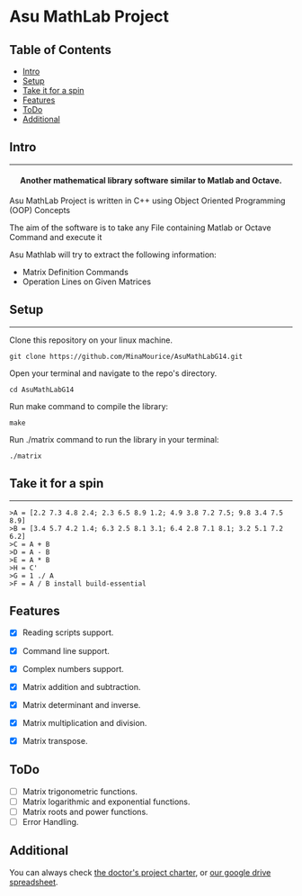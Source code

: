 Asu MathLab Project
====================
## Table of Contents
- [Intro](#intro)
- [Setup](#setup)
- [Take it for a spin](#take-it-for-a-spin)
- [Features](#features)
- [ToDo](#todo)
- [Additional](#additional)

## Intro
------
<h4 align="center">Another mathematical library software similar to Matlab and Octave.</h4>
Asu MathLab Project is written in C++ using Object Oriented Programming (OOP) Concepts

The aim of the software is to
take any File containing Matlab or Octave Command and execute it

Asu Mathlab will try to extract the following information:

-  Matrix Definition Commands
-  Operation Lines on Given Matrices

## Setup
---------
Clone this repository on your linux machine.

    git clone https://github.com/MinaMourice/AsuMathLabG14.git
Open your terminal and navigate to the repo's directory.

    cd AsuMathLabG14
Run make command to compile the library:    
    
    make
    
Run ./matrix command to run the library in your terminal:

    ./matrix
    
    
## Take it for a spin
------------------
    >A = [2.2 7.3 4.8 2.4; 2.3 6.5 8.9 1.2; 4.9 3.8 7.2 7.5; 9.8 3.4 7.5 8.9]
    >B = [3.4 5.7 4.2 1.4; 6.3 2.5 8.1 3.1; 6.4 2.8 7.1 8.1; 3.2 5.1 7.2 6.2]
    >C = A + B
    >D = A - B
    >E = A * B
    >H = C'
    >G = 1 ./ A
    >F = A / B install build-essential





## Features
* [x] Reading scripts support.
* [x] Command line support.
* [x] Complex numbers support.
* [x] Matrix addition and subtraction.
* [x] Matrix determinant and inverse.
* [x] Matrix multiplication and division.
* [x] Matrix transpose.


## ToDo

* [ ] Matrix trigonometric functions.
* [ ] Matrix logarithmic and exponential functions.
* [ ] Matrix roots and power functions.
* [ ] Error Handling.

## Additional
You can always check [the doctor's project charter](https://docs.google.com/presentation/d/1UIO4qOuu7vfbQWdxS-UbUa06dTc-YmUGgjZ1Gn9T0Bo/), or [our google drive spreadsheet](
https://docs.google.com/spreadsheets/d/1DseCvOymkYyLX0A7mNgsOQ_dZ9WUEAJQ0_6GCJYxdfg/).

